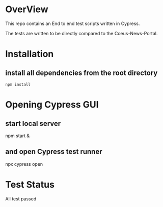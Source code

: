 # OverView 

This repo contains an End to end test scripts  written in Cypress.

The tests are written to be directly compared to the  Coeus-News-Portal.

# Installation
## install all dependencies from the root directory
    npm install


# Opening Cypress GUI

## start local server
npm start &
## and open Cypress test runner
npx cypress open 

# Test Status 
All test passed
